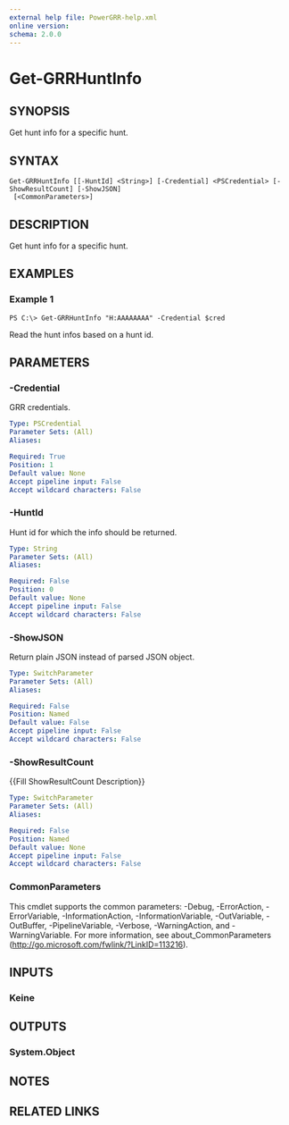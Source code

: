 ```yaml
---
external help file: PowerGRR-help.xml
online version: 
schema: 2.0.0
---
```


# Get-GRRHuntInfo

## SYNOPSIS
Get hunt info for a specific hunt.

## SYNTAX

```
Get-GRRHuntInfo [[-HuntId] <String>] [-Credential] <PSCredential> [-ShowResultCount] [-ShowJSON]
 [<CommonParameters>]
```

## DESCRIPTION
Get hunt info for a specific hunt.

## EXAMPLES

### Example 1
```
PS C:\> Get-GRRHuntInfo "H:AAAAAAAA" -Credential $cred
```

Read the hunt infos based on a hunt id.

## PARAMETERS

### -Credential
GRR credentials.

```yaml
Type: PSCredential
Parameter Sets: (All)
Aliases: 

Required: True
Position: 1
Default value: None
Accept pipeline input: False
Accept wildcard characters: False
```

### -HuntId
Hunt id for which the info should be returned.

```yaml
Type: String
Parameter Sets: (All)
Aliases: 

Required: False
Position: 0
Default value: None
Accept pipeline input: False
Accept wildcard characters: False
```

### -ShowJSON
Return plain JSON instead of parsed JSON object.

```yaml
Type: SwitchParameter
Parameter Sets: (All)
Aliases: 

Required: False
Position: Named
Default value: False
Accept pipeline input: False
Accept wildcard characters: False
```

### -ShowResultCount
{{Fill ShowResultCount Description}}

```yaml
Type: SwitchParameter
Parameter Sets: (All)
Aliases: 

Required: False
Position: Named
Default value: None
Accept pipeline input: False
Accept wildcard characters: False
```

### CommonParameters
This cmdlet supports the common parameters: -Debug, -ErrorAction, -ErrorVariable, -InformationAction, -InformationVariable, -OutVariable, -OutBuffer, -PipelineVariable, -Verbose, -WarningAction, and -WarningVariable. For more information, see about_CommonParameters (http://go.microsoft.com/fwlink/?LinkID=113216).

## INPUTS

### Keine

## OUTPUTS

### System.Object

## NOTES

## RELATED LINKS

